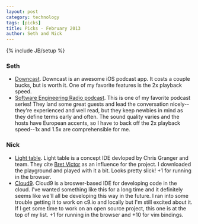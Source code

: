 ```yaml
---
layout: post
category: technology
tags: [picks]
title: Picks - February 2013
author: Seth and Nick
---
```

{% include JB/setup %}

### Seth
 - [Downcast](http://www.downcastapp.com/). Downcast is an awesome iOS podcast app. It costs a couple bucks, but is worth it. One of my favorite features is the 2x playback speed.
 - [Software Engineering Radio podcast](http://www.se-radio.net/). This is one of my favorite podcast series! They land some great guests and lead the conversation nicely--they're experienced and well read, but they keep newbies in mind as they define terms early and often. The sound quality varies and the hosts have European accents, so I have to back off the 2x playback speed--1x and 1.5x are comprehensible for me.

### Nick
 - [Light table](http://www.chris-granger.com/2012/04/12/light-table---a-new-ide-concept/). Light table is a concept IDE devloped by Chris Granger and team. They cite [Bret Victor](http://worrydream.com/) as an influence for the project. I downloaded the playground and played with it a bit. Looks pretty slick! +1 for running in the browser.
 - [Cloud9](https://c9.io/). Cloud9 is a broswer-based IDE for developing code in the cloud. I've wanted something like this for a long time and it definitely seems like we'll all be developing this way in the future. I ran into some trouble getting it to work on c9.io and locally but I'm still excited about it. If I get some time to work on an open source project, this one is at the top of my list. +1 for running in the browser and +10 for vim bindings. 

